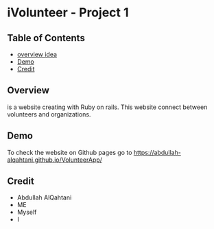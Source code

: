 # iVolunteer - Project 1

## Table of Contents

* [overview idea](#Overview)
* [Demo](#Demo)
* [Credit](#Credit)

## Overview
is a website creating with Ruby on rails. This website connect between volunteers and organizations.

## Demo 
To check the website on Github pages go to https://abdullah-alqahtani.github.io/VolunteerApp/

## Credit
* Abdullah AlQahtani
* ME
* Myself
* I
